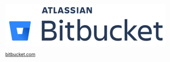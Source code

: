 [![bitbucket](resources/atlassian-bitbucket-new-logo.png)](https://bitbucket.com/)

[bitbucket.com](https://bitbucket.com/)
